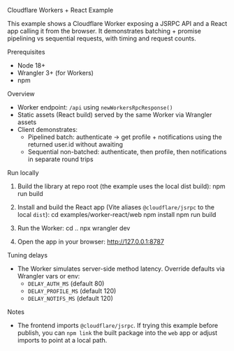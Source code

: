 Cloudflare Workers + React Example

This example shows a Cloudflare Worker exposing a JSRPC API and a React app calling it from the browser. It demonstrates batching + promise pipelining vs sequential requests, with timing and request counts.

Prerequisites

- Node 18+
- Wrangler 3+ (for Workers)
- npm

Overview

- Worker endpoint: `/api` using `newWorkersRpcResponse()`
- Static assets (React build) served by the same Worker via Wrangler assets
- Client demonstrates:
  - Pipelined batch: authenticate -> get profile + notifications using the returned user.id without awaiting
  - Sequential non-batched: authenticate, then profile, then notifications in separate round trips

Run locally

1) Build the library at repo root (the example uses the local dist build):
   npm run build

2) Install and build the React app (Vite aliases `@cloudflare/jsrpc` to the local `dist`):
   cd examples/worker-react/web
   npm install
   npm run build

3) Run the Worker:
   cd ..
   npx wrangler dev

4) Open the app in your browser:
   http://127.0.0.1:8787

Tuning delays

- The Worker simulates server-side method latency. Override defaults via Wrangler vars or env:
  - `DELAY_AUTH_MS` (default 80)
  - `DELAY_PROFILE_MS` (default 120)
  - `DELAY_NOTIFS_MS` (default 120)

Notes

- The frontend imports `@cloudflare/jsrpc`. If trying this example before publish, you can `npm link` the built package into the `web` app or adjust imports to point at a local path.
